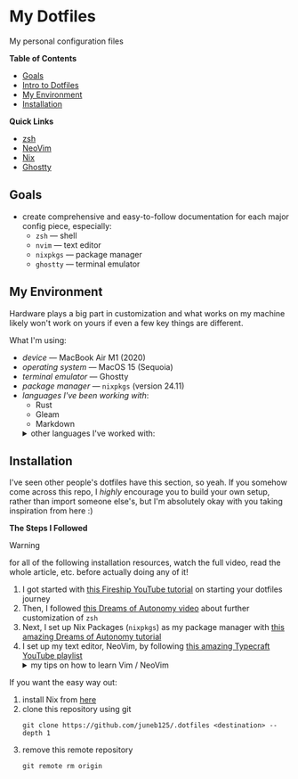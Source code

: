 # My Dotfiles
My personal configuration files

**Table of Contents**
* [Goals](#goals)
* [Intro to Dotfiles](#intro-to-dotfiles)
* [My Environment](#my-environment)
* [Installation](#installation)

**Quick Links**
* [zsh](https://github.com/juneb125/.dotfiles/tree/main/.config/zsh)
* [NeoVim](https://github.com/juneb125/.dotfiles/tree/main/.config/nvim)
* [Nix](https://github.com/juneb125/.dotfiles/tree/main/.config/nix-darwin)
* [Ghostty](https://github.com/juneb125/.dotfiles/tree/main/.config/ghostty)

## Goals
* create comprehensive and easy-to-follow documentation for each major config piece, especially:
    * `zsh` &mdash; shell
    * `nvim` &mdash; text editor
    * `nixpkgs` &mdash; package manager
    * `ghostty` &mdash; terminal emulator

## My Environment
Hardware plays a big part in customization and what works on my machine likely won't work on yours if even a few key things are different.

What I'm using:
* *device* &mdash; MacBook Air M1 (2020)
* *operating system* &mdash; MacOS 15 (Sequoia)
* *terminal emulator* &mdash; Ghostty
* *package manager* &mdash; `nixpkgs` (version 24.11)
* *languages I've been working with*:
    * Rust
    * Gleam
    * Markdown
    <details>
        <summary>other languages I've worked with:</summary>
            * Lua[^1]
            * Nix[^2]
            * HTML5 & CSS3
            * C
            * Swift
    </details>

## Installation
I've seen other people's dotfiles have this section, so yeah. If you somehow come across this repo, I *highly* encourage you to build your own setup, rather than import someone else's, but I'm absolutely okay with you taking inspiration from here :)<br/>

**The Steps I Followed**

> [!WARNING]
> for all of the following installation resources, watch the full video, read the whole article, etc. before actually doing any of it!

1. I got started with [this Fireship YouTube tutorial](https://youtube.com/watch?v=r_MpUP6aKiQ) on starting your dotfiles journey
2. Then, I followed [this Dreams of Autonomy video](https://www.youtube.com/watch?v=ud7YxC33Z3w) about further customization of `zsh`
3. Next, I set up Nix Packages (`nixpkgs`) as my package manager with [this amazing Dreams of Autonomy tutorial](https://youtube.com/watch?v=Z8BL8mdzWHI)
4. I set up my text editor, NeoVim, by following [this amazing Typecraft YouTube playlist](https://www.youtube.com/playlist?list=PLsz00TDipIffreIaUNk64KxTIkQaGguqn)
    <details>
        <summary>my tips on how to learn Vim / NeoVim</summary>
            1. learn the basic Vim motions (how to move around a file and around a workspace), especially how to exit Vim :)
            2. turn on "Vim mode" in your current code editor
            3.  when you feel comfortable with the motions, start using Vim (the regular Vim) in your terminal
            4. when you feel really comfortable using Vim in your terminal, download NeoVim if you want
            <p>Learning Vim might seem super overwhelming, but if you practice consistently, you'll be amazing :)</p>
            <p>I believe in you! <3</p>
    </details>

If you want the easy way out:
1. install Nix from [here](https://nixos.org/download/)
2. clone this repository using git
    ```
    git clone https://github.com/juneb125/.dotfiles <destination> --depth 1
    ```
3. remove this remote repository
    ```
    git remote rm origin
    ```

[^1]: I've only used Lua for my NeoVim setup
[^2]: I've only used Nix for my Nix Darwin setup
